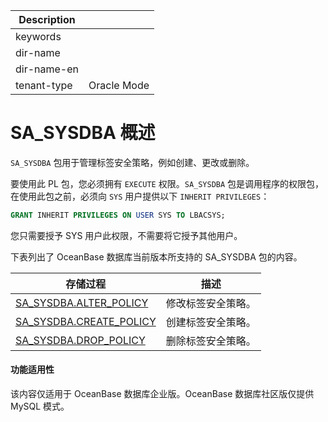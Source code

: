 | Description   |                 |
|---------------|-----------------|
| keywords      |                 |
| dir-name      |                 |
| dir-name-en   |                 |
| tenant-type   | Oracle Mode     |

# SA_SYSDBA 概述

`SA_SYSDBA` 包用于管理标签安全策略，例如创建、更改或删除。

要使用此 PL 包，您必须拥有 `EXECUTE` 权限。`SA_SYSDBA` 包是调用程序的权限包，在使用此包之前，必须向 `SYS` 用户提供以下 `INHERIT PRIVILEGES`：



```sql
GRANT INHERIT PRIVILEGES ON USER SYS TO LBACSYS;
```



您只需要授予 SYS 用户此权限，不需要将它授予其他用户。

下表列出了 OceanBase 数据库当前版本所支持的 SA_SYSDBA 包的内容。


|                                  存储过程                                  |  **描述**   |
|------------------------------------------------------------------------|-----------|
| [SA_SYSDBA.ALTER_POLICY](../200.sa-sysdba-policy-management-package-oracle/200.sa-sysdba-alter-policy-oracle.md)  | 修改标签安全策略。 |
| [SA_SYSDBA.CREATE_POLICY](../200.sa-sysdba-policy-management-package-oracle/300.sa-sysdba-create-policy-oracle.md) | 创建标签安全策略。 |
| [SA_SYSDBA.DROP_POLICY](../200.sa-sysdba-policy-management-package-oracle/400.sa-sysdba-drop-policy-oracle.md)   | 删除标签安全策略。 |

  <main id="notice" >
    <h4>功能适用性</h4>
    <p>该内容仅适用于 OceanBase 数据库企业版。OceanBase 数据库社区版仅提供 MySQL 模式。</p>
  </main>

